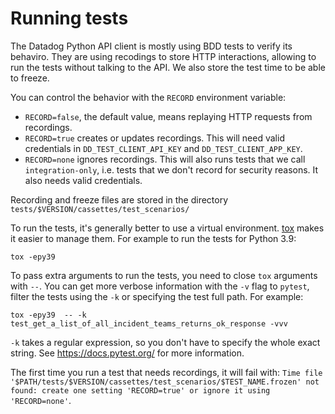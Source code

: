 Running tests
=============

The Datadog Python API client is mostly using BDD tests to verify its behaviro.
They are using recodings to store HTTP interactions, allowing to run the tests without
talking to the API. We also store the test time to be able to freeze.

You can control the behavior with the `RECORD` environment variable:
 - `RECORD=false`, the default value, means replaying HTTP requests from recordings.
 - `RECORD=true` creates or updates recordings. This will need valid credentials in `DD_TEST_CLIENT_API_KEY`
    and `DD_TEST_CLIENT_APP_KEY`.
 - `RECORD=none` ignores recordings. This will also runs tests that we call `integration-only`, i.e.
    tests that we don't record for security reasons. It also needs valid credentials.

Recording and freeze files are stored in the directory `tests/$VERSION/cassettes/test_scenarios/`

To run the tests, it's generally better to use a virtual environment. [tox](https://tox.wiki/) makes it easier to manage them.
For example to run the tests for Python 3.9:

```shell
tox -epy39
```

To pass extra arguments to run the tests, you need to close `tox` arguments with `--`.
You can get more verbose information with the `-v` flag to `pytest`, filter the tests using the `-k` or
specifying the test full path. For example:

```shell
tox -epy39  -- -k test_get_a_list_of_all_incident_teams_returns_ok_response -vvv
```

`-k` takes a regular expression, so you don't have to specify the whole exact
string. See https://docs.pytest.org/ for more information.

The first time you run a test that needs recordings, it will fail with:
`Time file '$PATH/tests/$VERSION/cassettes/test_scenarios/$TEST_NAME.frozen' not found: create one setting 'RECORD=true' or ignore it using 'RECORD=none'`.
